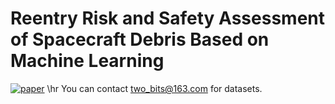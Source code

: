 # Reentry Risk and Safety Assessment of Spacecraft Debris Based on Machine Learning
[![paper](https://img.shields.io/badge/arXiv-Paper-brightgreen)](https://arxiv.org/abs/2302.10530)
\hr
You can contact two_bits@163.com for datasets.
